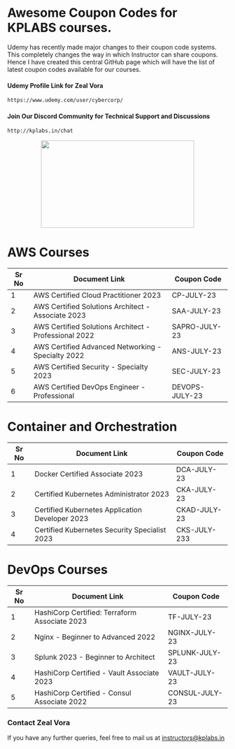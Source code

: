 # Awesome Coupon Codes for KPLABS courses.

Udemy has recently made major changes to their coupon code systems. This completely changes the way in which Instructor can share coupons. Hence I have created this central GitHub page which will have the list of latest coupon codes available for our courses.

#### Udemy Profile Link for Zeal Vora

```sh
https://www.udemy.com/user/cybercorp/
```
#### Join Our Discord Community for Technical Support and Discussions

```sh
http://kplabs.in/chat
```
<p align="center">
  <img width="350" height="200" src="https://i.ibb.co/b3jFkkk/discord-terraform.png">
</p>

# AWS Courses 

| Sr No | Document Link | Coupon Code |
| ------ | ------ | ------ |
| 1 |AWS Certified Cloud Practitioner 2023 | CP-JULY-23 | 
| 2 |AWS Certified Solutions Architect - Associate  2023| SAA-JULY-23 |
| 3 |AWS Certified Solutions Architect - Professional 2022 | SAPRO-JULY-23 |
| 4 |AWS Certified Advanced Networking - Specialty 2022 | ANS-JULY-23 |
| 5 |AWS Certified Security - Specialty 2023 | SEC-JULY-23 |
| 6 |AWS Certified DevOps Engineer - Professional | DEVOPS-JULY-23 |

# Container and Orchestration

| Sr No | Document Link | Coupon Code |
| ------ | ------ | ------ |
| 1 | Docker Certified Associate 2023 | DCA-JULY-23 | 
| 2 | Certified Kubernetes Administrator 2023 | CKA-JULY-23 | 
| 3 | Certified Kubernetes Application Developer 2023 | CKAD-JULY-23 | 
| 4 | Certified Kubernetes Security Specialist 2023 | CKS-JULY-233 | 

# DevOps Courses

| Sr No | Document Link | Coupon Code |
| ------ | ------ | ------ |
| 1 | HashiCorp Certified: Terraform Associate 2023 | TF-JULY-23 | 
| 2 | Nginx - Beginner to Advanced 2022 | NGINX-JULY-23 | 
| 3 | Splunk 2023 - Beginner to Architect | SPLUNK-JULY-23 | 
| 4 | HashiCorp Certified - Vault Associate 2023 | VAULT-JULY-23 | 
| 5 | HashiCorp Certified - Consul Associate 2022 | CONSUL-JULY-23	 | 




### Contact Zeal Vora
If you have any further queries, feel free to mail us at instructors@kplabs.in
